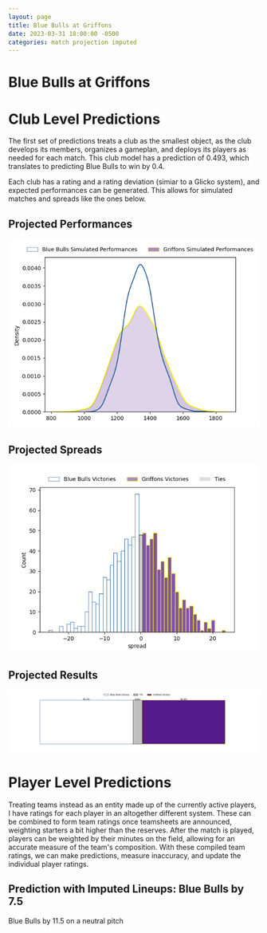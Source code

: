 ```yaml
---  
layout: page  
title: Blue Bulls at Griffons  
date: 2023-03-31 18:00:00 -0500  
categories: match projection imputed  
---
```

# Blue Bulls at Griffons

# Club Level Predictions


The first set of predictions treats a club as the smallest object, as the club develops its members, organizes a gameplan, and deploys its players as needed for each match. This club model has a prediction of 0.493, which translates to predicting Blue Bulls to win by 0.4.

Each club has a rating and a rating deviation (simiar to a Glicko system), and expected performances can be generated. This allows for simulated matches and spreads like the ones below.
## Projected Performances


![Projected Performances](plots/performances_2023-03-31-Griffons-BlueBulls.png)
## Projected Spreads


![Projected Spreads](plots/spreads_2023-03-31-Griffons-BlueBulls.png)
## Projected Results


![Projected Results](plots/resultbar_2023-03-31-Griffons-BlueBulls.png)
# Player Level Predictions


Treating teams instead as an entity made up of the currently active players, I have ratings for each player in an altogether different system. These can be combined to form team ratings once teamsheets are announced, weighting starters a bit higher than the reserves. After the match is played, players can be weighted by their minutes on the field, allowing for an accurate measure of the team's composition. With these compiled team ratings, we can make predictions, measure inaccuracy, and update the individual player ratings.
## Prediction with Imputed Lineups: Blue Bulls by 7.5


Blue Bulls by 11.5 on a neutral pitch

